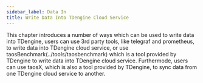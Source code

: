 ```yaml
---
sidebar_label: Data In
title: Write Data Into TDengine Cloud Service
---
```


This chapter introduces a number of ways which can be used to write data into TDengine, users can use 3rd party tools, like telegraf and prometheus, to write data into TDengine cloud service, or use taosBenchmark(../tools/taosbenchmark) which is a tool provided by TDengine to write data into TDengine cloud service. Furthermode, users can use taosX, which is also a tool provided by TDengine, to sync data from one TDengine cloud service to another.